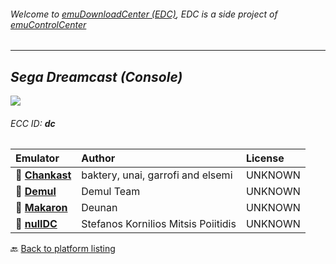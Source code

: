 ###### Welcome to [emuDownloadCenter (EDC)](https://github.com/PhoenixInteractiveNL/emuDownloadCenter/wiki/), EDC is a side project of [emuControlCenter](https://github.com/PhoenixInteractiveNL/emuControlCenter/wiki/)
***
## _Sega Dreamcast (Console)_
![](https://raw.githubusercontent.com/wiki/PhoenixInteractiveNL/emuDownloadCenter/images_platform/ecc_dc_teaser.png)
###### ECC ID: **dc**

| Emulator   | Author      | License     |
|:-----------|:------------|:------------|
| :file_folder: [**Chankast**](https://github.com/PhoenixInteractiveNL/emuDownloadCenter/wiki/Emulator-chankast#menu) | baktery, unai, garrofi and elsemi | UNKNOWN |
| :file_folder: [**Demul**](https://github.com/PhoenixInteractiveNL/emuDownloadCenter/wiki/Emulator-demul#menu) | Demul Team | UNKNOWN |
| :file_folder: [**Makaron**](https://github.com/PhoenixInteractiveNL/emuDownloadCenter/wiki/Emulator-makaron#menu) | Deunan | UNKNOWN |
| :file_folder: [**nullDC**](https://github.com/PhoenixInteractiveNL/emuDownloadCenter/wiki/Emulator-nulldc#menu) | Stefanos Kornilios Mitsis Poiitidis | UNKNOWN |

:back: [Back to platform listing](https://github.com/PhoenixInteractiveNL/emuDownloadCenter/wiki/EDC-Platform-List)
